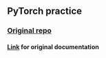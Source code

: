 ## PyTorch practice
### [Original repo](https://github.com/gowtham-prudhvi/pytorch-init)
#### [Link](https://pytorch.org/tutorials/beginner/deep_learning_60min_blitz.html) for original documentation
